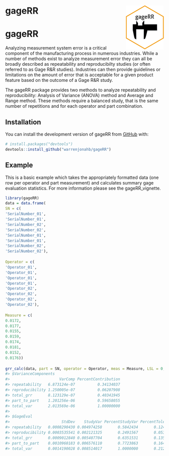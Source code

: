 
# gageRR <img src="man/figures/logo.png" align="right" height="139" alt="" />

<!-- README.md is generated from README.Rmd. Please edit that file -->

# gageRR

<!-- badges: start -->
<!-- badges: end -->

Analyzing measurement system error is a critical component of the
manufacturing process in numerous industries. While a number of methods
exist to analyze measurement error they can all be broadly described as
repeatability and reproducibilty studies (or often referred to as Gage
R&R studies). Industries can then provide guidelines or limitations on
the amount of error that is acceptable for a given product feature based
on the outcome of a Gage R&R study.

The gageRR package provides two methods to analyze repeatability and
reproducibility: Analysis of Variance (ANOVA) method and Average and
Range method. These methods require a balanced study, that is the same
number of repetitions and for each operator and part combination.

## Installation

You can install the development version of gageRR from
[GitHub](https://github.com/) with:

``` r
# install.packages("devtools")
devtools::install_github("warrenjonahb/gageRR")
```

## Example

This is a basic example which takes the appropriately formatted data
(one row per operator and part measurement) and calculates summary gage
evaluation statistics. For more information please see the
gageRR_vignette.

``` r
library(gageRR)
data = data.frame(
SN = c(
'SerialNumber_01',
'SerialNumber_01',
'SerialNumber_02',
'SerialNumber_02',
'SerialNumber_01',
'SerialNumber_01',
'SerialNumber_02',
'SerialNumber_02'),

Operator = c(
'Operator_01',
'Operator_01',
'Operator_01',
'Operator_01',
'Operator_02',
'Operator_02',
'Operator_02',
'Operator_02'),

Measure = c(
0.0172,
0.0177,
0.0155,
0.0159,
0.0174,
0.0181,
0.0152,
0.0176))

grr_calc(data, part = SN, operator = Operator, meas = Measure, LSL = 0, USL = .040, method = 'xbar_r')
#> $VarianceComponents
#>                      VarComp PercentContribution
#> repeatability   6.873124e-07          0.34134037
#> reproducibility 1.250005e-07          0.06207908
#> total_grr       8.123129e-07          0.40341945
#> part_to_part    1.201256e-06          0.59658055
#> total_var       2.013569e-06          1.00000000
#> 
#> $GageEval
#>                       StdDev    StudyVar PercentStudyVar PercentTolerance
#> repeatability   0.0008290430 0.004974258       0.5842434       0.12435646
#> reproducibility 0.0003535541 0.002121325       0.2491567       0.05303312
#> total_grr       0.0009012840 0.005407704       0.6351531       0.13519260
#> part_to_part    0.0010960183 0.006576110       0.7723863       0.16440274
#> total_var       0.0014190028 0.008514017       1.0000000       0.21285042
```
